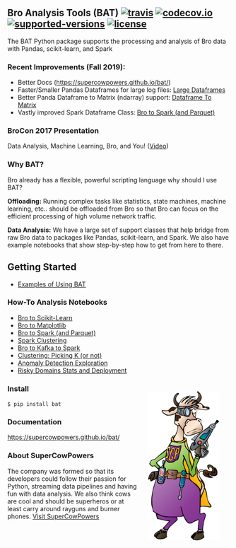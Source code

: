## Bro Analysis Tools (BAT) [![travis](https://travis-ci.org/SuperCowPowers/bat.svg?branch=master)](https://travis-ci.org/SuperCowPowers/bat) [![codecov.io](http://codecov.io/github/SuperCowPowers/bat/coverage.svg?branch=master)](http://codecov.io/github/SuperCowPowers/bat?branch=master) [![supported-versions](https://img.shields.io/pypi/pyversions/bat.svg)](https://pypi.python.org/pypi/bat) [![license](https://img.shields.io/badge/License-Apache%202.0-green.svg)](https://choosealicense.com/licenses/apache-2.0) 

The BAT Python package supports the processing and analysis of Bro data
with Pandas, scikit-learn, and Spark

### Recent Improvements (Fall 2019):
- Better Docs (<https://supercowpowers.github.io/bat/>)
- Faster/Smaller Pandas Dataframes for large log files: [Large Dataframes](https://supercowpowers.github.io/bat/large_dataframes.html)
- Better Panda Dataframe to Matrix (ndarray) support: [Dataframe To Matrix](https://supercowpowers.github.io/bat/dataframe_to_matrix.html)
- Vastly improved Spark Dataframe Class: [Bro to Spark (and Parquet)](https://nbviewer.jupyter.org/github/SuperCowPowers/bat/blob/master/notebooks/Bro_to_Spark.ipynb)


### BroCon 2017 Presentation

Data Analysis, Machine Learning, Bro, and You!
([Video](https://www.youtube.com/watch?v=pG5lU9CLnIU))

### Why BAT?

Bro already has a flexible, powerful scripting language why should I use
BAT?

**Offloading:** Running complex tasks like statistics, state machines,
machine learning, etc.. should be offloaded from Bro so that Bro can
focus on the efficient processing of high volume network traffic.

**Data Analysis:** We have a large set of support classes that help
bridge from raw Bro data to packages like Pandas, scikit-learn, and
Spark. We also have example notebooks that show step-by-step how to get
from here to there.


## Getting Started
- [Examples of Using BAT](https://supercowpowers.github.io/bat/examples.html)

### How-To Analysis Notebooks

- [Bro to Scikit-Learn](https://nbviewer.jupyter.org/github/SuperCowPowers/bat/blob/master/notebooks/Bro_to_Scikit_Learn.ipynb)
- [Bro to Matplotlib](https://nbviewer.jupyter.org/github/SuperCowPowers/bat/blob/master/notebooks/Bro_to_Plot.ipynb)
- [Bro to Spark (and Parquet)](https://nbviewer.jupyter.org/github/SuperCowPowers/bat/blob/master/notebooks/Bro_to_Spark.ipynb)
- [Spark Clustering](https://nbviewer.jupyter.org/github/SuperCowPowers/bat/blob/master/notebooks/Spark_Clustering.ipynb)
- [Bro to Kafka to Spark](https://nbviewer.jupyter.org/github/SuperCowPowers/bat/blob/master/notebooks/Bro_to_Kafka_to_Spark.ipynb)
- [Clustering: Picking K (or not)](https://nbviewer.jupyter.org/github/SuperCowPowers/bat/blob/master/notebooks/Clustering_Picking_K.ipynb)
- [Anomaly Detection Exploration](https://nbviewer.jupyter.org/github/SuperCowPowers/bat/blob/master/notebooks/Anomaly_Detection.ipynb)
- [Risky Domains Stats and Deployment](https://nbviewer.jupyter.org/github/SuperCowPowers/bat/blob/master/notebooks/Risky_Domains.ipynb)


<img align="right" style="padding:25px" src="notebooks/images/SCP_med.png" width="160">

### Install

    $ pip install bat

### Documentation
<https://supercowpowers.github.io/bat/>


### About SuperCowPowers
The company was formed so that its developers could follow their passion for Python, streaming data pipelines and having fun with data analysis. We also think cows are cool and should be superheros or at least carry around rayguns and burner phones. <a href="https://www.supercowpowers.com" target="_blank">Visit SuperCowPowers</a>


